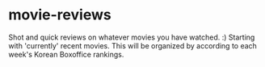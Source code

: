 # movie-reviews
Shot and quick reviews on whatever movies you have watched. :) 
Starting with 'currently' recent movies.
This will be organized by according to each week's Korean Boxoffice rankings.

